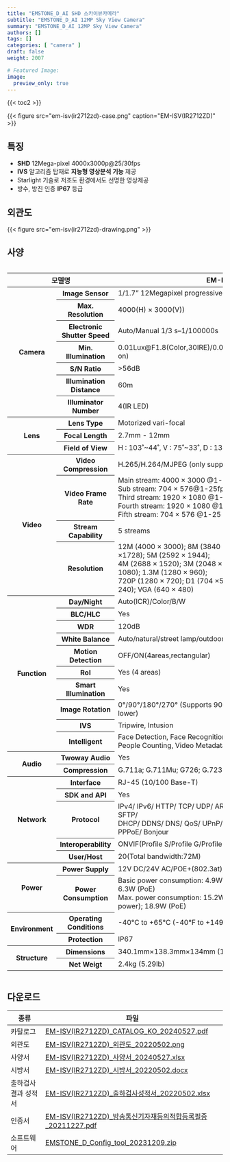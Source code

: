 ```yaml
---
title: "EMSTONE_D_AI SHD 스카이뷰카메라"
subtitle: "EMSTONE_D_AI 12MP Sky View Camera"
summary: "EMSTONE_D_AI 12MP Sky View Camera"
authors: []
tags: []
categories: [ "camera" ]
draft: false
weight: 2007

# Featured Image:
image:
  preview_only: true
---
```


{{< toc2 >}}

<div class="container">
<div class="row justify-content-center align-items-center">
<div class="col-sm-6">

{{< figure src="em-isv(ir2712zd)-case.png" caption="EM-ISV(IR2712ZD)" >}}

</div>
</div>
</div>

<div class="container">
<div class="row justify-content-center">
<div class="col-sm-6 pl-0">

## 특징

- **SHD** 12Mega-pixel 4000x3000p@25/30fps
- **IVS** 알고리즘 탑재로 **지능형 영상분석 기능** 제공
- Starlight 기술로 저조도 환경에서도 선명한 영상제공
- 방수, 방진 인증 **IP67** 등급


</div>
<div class="col-sm-6 pl-0">

## 외관도

{{< figure src="em-isv(ir2712zd)-drawing.png" >}}

</div>
</div>
</div>

## 사양

<div style="overflow-x: auto">
<table class="spec">
<thead>
<tr>
<th colspan="2">모델명</th>
<th>EM-ISV(IR2712ZD)</th>
</tr>
</thead>
<tbody>
<tr>
<th rowspan="7">Camera</th>
<th>Image Sensor</th>
<td>1/1.7” 12Megapixel progressive CMOS</td>
</tr>
<tr>
<th>Max. Resolution</th>
<td>4000(H) × 3000(V))</td>
</tr>
<tr>
<th>Electronic Shutter Speed</th>
<td>Auto/Manual 1/3 s–1/100000s</td>
</tr>
<tr>
<th>Min. Illumination</th>
<td>0.01Lux@F1.8(Color,30IRE)/0.001Lux@F1.8(B/W,30IRE)/0Lux(Illuminator on)</td>
</tr>
<tr>
<th>S/N Ratio</th>
<td>>56dB</td>
</tr>
<tr>
<th>Illumination Distance</th>
<td>60m</td>
</tr>
<tr>
<th>Illuminator Number</th>
<td>4(IR LED)</td>
</tr>
<tr>
<th rowspan="3">Lens</th>
<th>Lens Type</th>
<td>Motorized vari-focal</td>
</tr>
<tr>
<th>Focal Length</th>
<td>2.7mm - 12mm</td>
</tr>
<tr>
<th>Field of View</th>
<td>H : 103˚~44˚, V : 75˚~33˚, D : 135˚~55˚</td>
</tr>
<tr>
<th rowspan="4">Video</th>
<th>Video Compression</th>
<td>H.265/H.264/MJPEG (only supported by the sub stream)</td>
</tr>
<tr>
<th>Video Frame Rate</th>
<td>Main stream: 4000 × 3000 @1-25/30 fps<br>
Sub stream: 704 × 576@1-25fps, 704 × 480@1-30fps<br>
Third stream: 1920 × 1080 @1-25/30 fps<br>
Fourth stream: 1920 × 1080 @1-25/30 fps<br>
Fifth stream: 704 × 576 @1-25 fps; 704 × 480 @1-30 fps</td>
</tr>
<tr>
<th>Stream Capability</th>
<td>5 streams</td>
</tr>
<tr>
<th>Resolution</th>
<td>12M (4000 × 3000); 8M (3840 × 2160); 6M (3072 × 2048); 5M (3072 ×1728); 5M (2592 × 1944); <br> 4M (2688 × 1520); 3M (2048 × 1536); 3M (2304 ×1296); 2M (1920 × 1080); 1.3M (1280 × 960); <br> 720P (1280 × 720); D1 (704 ×576/704× 480); CIF (352 × 288/352 × 240); VGA (640 × 480)</td>
</tr>
<th rowspan="10">Function</th>
<th>Day/Night</th>
<td>Auto(ICR)/Color/B/W</td>
</tr>
<tr>
<th>BLC/HLC</th>
<td>Yes</td>
</tr>
<tr>
<th>WDR</th>
<td>120dB</td>
</tr>
<tr>
<th>White Balance</th>
<td>Auto/natural/street lamp/outdoor/manual/regional custom</td>
</tr>
<tr>
<th>Motion Detection</th>
<td>OFF/ON(4areas,rectangular)</td>
</tr>
<tr>
<th>RoI</th>
<td>Yes (4 areas)</td>
</tr>
<tr>
<th>Smart Illumination</th>
<td>Yes</td>
</tr>
<tr>
<th>Image Rotation</th>
<td>0°/90°/180°/270° (Supports 90°/270° with 2688 × 1520 resolution and lower)</td>
</tr>
<tr>
<th>IVS</th>
<td>Tripwire, Intusion</td>
</tr>
<tr>
<th>Intelligent</th>
<td>Face Detection, Face Recognition, Face and Body Detection,<br> People Counting, Video Metadata, Intelligent Search</td>
</tr>
<tr>
<th rowspan="2">Audio</th>
<th>Twoway Audio</th>
<td>Yes</td>
</tr>
<tr>
<th>Compression</th>
<td>G.711a; G.711Mu; G726; G.723</td>
</tr>
<tr>
<th rowspan="5">Network</th>
<th>Interface</th>
<td>RJ-45 (10/100 Base-T)</td>
</tr>
<tr>
<th>SDK and API</th>
<td>Yes</td>
</tr>
<tr>
<th>Protocol</th>
<td>IPv4/ IPv6/ HTTP/ TCP/ UDP/ ARP/ RTP / RTSP/ RTCP/ RTMP/ SMTP/ FTP/ SFTP/ <br>DHCP/ DDNS/ DNS/ QoS/ UPnP/ NTP/ Multicast/ ICMP/ IGMP/ NFS/ PPPoE/ Bonjour</td>
</tr>
<tr>
<th>Interoperability</th>
<td>ONVIF(Profile S/Profile G/Profile T)/ CGI/ P2P</td>
</tr>
<tr>
<th>User/Host</th>
<td>20(Total bandwidth:72M)</td>
</tr>
<th rowspan="2">Power</th>
<th>Power Supply</th>
<td>12V DC/24V AC/POE+(802.3at); ePoE</td>
</tr>
<tr>
<th>Power Consumption</th>
<td>Basic power consumption: 4.9W (12V DC); 6.53W (24V AC active power); 6.3W (PoE)<br>Max. power consumption: 15.2W (12V DC); 19.32W(24V AC active power); 18.9W (PoE)</td>
</tr>
<th rowspan="2">Environment</th>
<th>Operating Conditions</th>
<td>-40°C to +65°C (-40°F to +149°F)/less than ≤ 95% RH</td>
</tr>
<tr>
<th>Protection</th>
<td>IP67</td>
</tr>
<th rowspan="2">Structure</th>
<th>Dimensions</th>
<td>340.1mm×138.3mm×134mm (13.39"×5.44"× 5.28")</td>
</tr>
<tr>
<th>Net Weigt</th>
<td>2.4kg (5.29lb)</td>
</tr>
</tbody>
</table>
</div>

## 다운로드

종류 | 파일
---- | ----
카탈로그 | [EM-ISV(IR2712ZD)_CATALOG_KO_20240527.pdf](https://www.emstone.com/data/sales/ko/EM-ISV(IR2712ZD)_CATALOG_KO_20240527.pdf)
외관도 | [EM-ISV(IR2712ZD)_외관도_20220502.png](https://www.emstone.com/data/sales/ko/EM-ISV(IR2712ZD)_외관도_20220502.png)
사양서 | [EM-ISV(IR2712ZD)_사양서_20240527.xlsx](https://www.emstone.com/data/sales/ko/EM-ISV(IR2712ZD)_사양서_20240527.xlsx)
시방서 | [EM-ISV(IR2712ZD)_시방서_20220502.docx](https://www.emstone.com/data/sales/ko/EM-ISV(IR2712ZD)_시방서_20220502.docx)
출하검사 결과 성적서 | [EM-ISV(IR2712ZD)_출하검사성적서_20220502.xlsx](https://www.emstone.com/data/sales/ko/EM-ISV(IR2712ZD)_출하검사성적서_20220502.xlsx)
인증서 | [EM-ISV(IR2712ZD)_방송통신기자재등의적합등록필증_20211227.pdf](https://www.emstone.com/data/sales/ko/EM-ISV(IR2712ZD)_방송통신기자재등의적합등록필증_20211227.pdf)
소프트웨어 | [EMSTONE_D_Config_tool_20231209.zip](https://www.emstone.com/data/sales/ko/EMSTONE_D_Config_tool_20231209.zip)